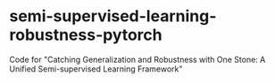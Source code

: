 # semi-supervised-learning-robustness-pytorch
Code for "Catching Generalization and Robustness with One Stone: A Unified Semi-supervised Learning Framework"
